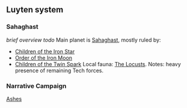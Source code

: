 ## Luyten system

### Sahaghast
*brief overview todo*
Main planet is [Sahaghast](sahaghast), mostly ruled by:
* [Children of the Iron Star](children-of-the-iron-star)
* [Order of the Iron Moon](order-of-the-iron-moon)
* [Children of the Twin Spark](children-of-the-twin-spark)
Local fauna: [The Locusts](the-locusts).
Notes: heavy presence of remaining Tech forces.

### Narrative Campaign
[Ashes](ashes)
